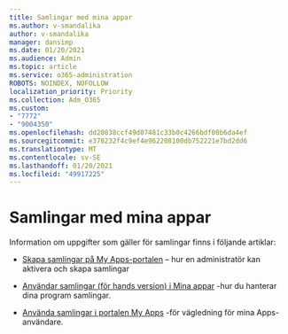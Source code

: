 ```yaml
---
title: Samlingar med mina appar
ms.author: v-smandalika
author: v-smandalika
manager: dansimp
ms.date: 01/20/2021
ms.audience: Admin
ms.topic: article
ms.service: o365-administration
ROBOTS: NOINDEX, NOFOLLOW
localization_priority: Priority
ms.collection: Adm_O365
ms.custom:
- "7772"
- "9004350"
ms.openlocfilehash: dd20838ccf49d07481c33b0c4266bdf00b6da4ef
ms.sourcegitcommit: e378232f4c9ef4e962208100db752221e7bd2dd6
ms.translationtype: MT
ms.contentlocale: sv-SE
ms.lasthandoff: 01/20/2021
ms.locfileid: "49917225"
---
```

# <a name="myapps-collections"></a>Samlingar med mina appar

Information om uppgifter som gäller för samlingar finns i följande artiklar:

- [Skapa samlingar på My Apps-portalen](https://docs.microsoft.com/azure/active-directory/manage-apps/access-panel-collections) – hur en administratör kan aktivera och skapa samlingar

- [Användar samlingar (för hands version) i Mina appar](https://docs.microsoft.com/azure/active-directory/user-help/my-apps-portal-user-collections) -hur du hanterar dina program samlingar. 

- [Använda samlingar i portalen My Apps](https://docs.microsoft.com/azure/active-directory/user-help/my-applications-portal-workspaces) -för vägledning för mina Apps-användare.